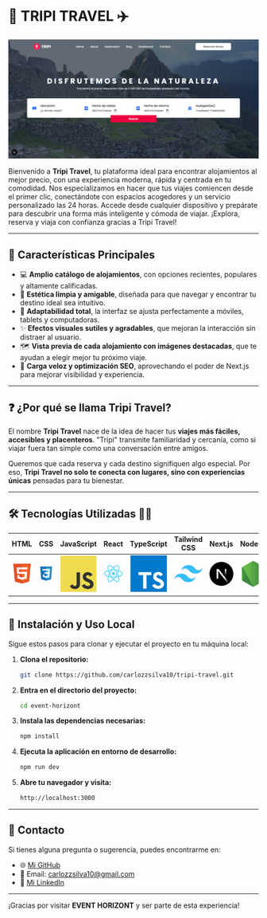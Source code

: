 # 🧳 TRIPI TRAVEL ✈️

[![TRIPI TRAVEL](./public/imagen-preview.png)](https://tripi-travel-web.netlify.app/)

Bienvenido a **Tripi Travel**, tu plataforma ideal para encontrar alojamientos al mejor precio, con una experiencia moderna, rápida y centrada en tu comodidad. Nos especializamos en hacer que tus viajes comiencen desde el primer clic, conectándote con espacios acogedores y un servicio personalizado las 24 horas. Accede desde cualquier dispositivo y prepárate para descubrir una forma más inteligente y cómoda de viajar. ¡Explora, reserva y viaja con confianza gracias a Tripi Travel!

---

## 🌟 **Características Principales**

- 💻 **Amplio catálogo de alojamientos**, con opciones recientes, populares y altamente calificadas.
- 🎨 **Estética limpia y amigable**, diseñada para que navegar y encontrar tu destino ideal sea intuitivo.
- 📱 **Adaptabilidad total**, la interfaz se ajusta perfectamente a móviles, tablets y computadoras.
- ✨ **Efectos visuales sutiles y agradables**, que mejoran la interacción sin distraer al usuario.
- 🗺️ **Vista previa de cada alojamiento con imágenes destacadas**, que te ayudan a elegir mejor tu próximo viaje.
- 🚀 **Carga veloz y optimización SEO**, aprovechando el poder de Next.js para mejorar visibilidad y experiencia.

---

## ❓ ¿Por qué se llama Tripi Travel?

El nombre **Tripi Travel** nace de la idea de hacer tus **viajes más fáciles, accesibles y placenteros**. "Tripi" transmite familiaridad y cercanía, como si viajar fuera tan simple como una conversación entre amigos.

Queremos que cada reserva y cada destino signifiquen algo especial. Por eso, **Tripi Travel no solo te conecta con lugares, sino con experiencias únicas** pensadas para tu bienestar.

---

## 🛠️ Tecnologías Utilizadas 👨‍💻

| HTML | CSS | JavaScript | React | TypeScript | Tailwind CSS | Next.js | Node.js | ESLint |
|------|-----|------------|--------|-------------|---------------|--------|---------|--------|
| ![HTML](https://raw.githubusercontent.com/devicons/devicon/master/icons/html5/html5-original.svg) | ![CSS](https://raw.githubusercontent.com/devicons/devicon/master/icons/css3/css3-original.svg) | ![JavaScript](https://raw.githubusercontent.com/devicons/devicon/master/icons/javascript/javascript-original.svg) | ![React](https://raw.githubusercontent.com/devicons/devicon/master/icons/react/react-original.svg) | ![TypeScript](https://raw.githubusercontent.com/devicons/devicon/master/icons/typescript/typescript-original.svg) | ![TailwindCSS](https://raw.githubusercontent.com/devicons/devicon/master/icons/tailwindcss/tailwindcss-original.svg) | ![Next.js](https://raw.githubusercontent.com/devicons/devicon/master/icons/nextjs/nextjs-original.svg) | ![Node.js](https://raw.githubusercontent.com/devicons/devicon/master/icons/nodejs/nodejs-original.svg) | ![ESLint](https://raw.githubusercontent.com/devicons/devicon/master/icons/eslint/eslint-original.svg) |

---

## 🚀 Instalación y Uso Local

Sigue estos pasos para clonar y ejecutar el proyecto en tu máquina local:

1. **Clona el repositorio:**

   ```bash
   git clone https://github.com/carlozzsilva10/tripi-travel.git
   ```

2. **Entra en el directorio del proyecto:**

   ```bash
   cd event-horizont
   ```

3. **Instala las dependencias necesarias:**

   ```bash
   npm install
   ```

4. **Ejecuta la aplicación en entorno de desarrollo:**

   ```bash
   npm run dev
   ```

5. **Abre tu navegador y visita:**

   ```bash
   http://localhost:3000
   ```

---

## 📩 Contacto

Si tienes alguna pregunta o sugerencia, puedes encontrarme en:

- 🌐 [Mi GitHub](https://github.com/carlozzsilva10)
- 📧 Email: [carlozzsilva10@gmail.com](mailto:carlozzsilva10@gmail.com)
- 💼 [Mi LinkedIn](https://www.linkedin.com/in/carlos-eduardo-silva-bustamante-b6084528b?utm_source=share&utm_campaign=share_via&utm_content=profile&utm_medium=android_app)

---

¡Gracias por visitar **EVENT HORIZONT** y ser parte de esta experiencia!